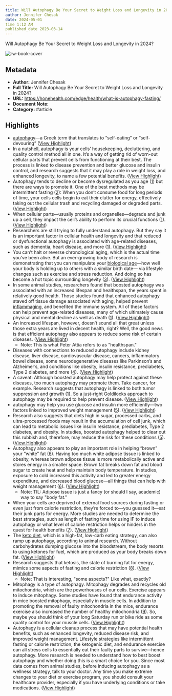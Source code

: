 ```yaml
---
title: Will Autophagy Be Your Secret to Weight Loss and Longevity in 2024?
author: Jennifer Chesak
date: 2024-05-01
time 1:12 AM
published_date 2023-03-14
---
```

Will Autophagy Be Your Secret to Weight Loss and Longevity in 2024?

![rw-book-cover](https://honehealth.com/wp-content/uploads/2023/03/Autophagy_Weight_Loss_Longevity.webp)

## Metadata
- **Author:** Jennifer Chesak
- **Full Title:** Will Autophagy Be Your Secret to Weight Loss and Longevity in 2024?
- **URL:** https://honehealth.com/edge/health/what-is-autophagy-fasting/
- **Document Note:** 
- **Category:** #article

## Highlights
- [autophagy](https://www.tiktok.com/tag/autophagy?lang=en)—a Greek term that translates to “self-eating” or “self-devouring” ([View Highlight](https://read.readwise.io/read/01hkwg399567fmk2qcmgpf10wf))
- In a nutshell, autophagy is your cells’ housekeeping, decluttering, and quality control method all in one. It’s a way of getting rid of worn-out cellular parts that prevent cells from functioning at their best. The process is linked to disease prevention and better glucose and insulin control, and research suggests that it may play a role in weight loss, and enhanced longevity, to name a few potential benefits. ([View Highlight](https://read.readwise.io/read/01hkwg458dw6wyym0tj7v3z2dg))
- Autophagy tends to decline or become dysregulated as you age ([1](https://www.nature.com/articles/s43587-021-00098-4)) but there are ways to promote it. One of the best methods may be intermittent fasting ([2](https://www.ncbi.nlm.nih.gov/pmc/articles/PMC4337954/)): When you don’t consume food for long periods of time, your cells cells begin to eat their clutter for energy, effectively taking out the cellular trash and recycling damaged or degraded parts. ([View Highlight](https://read.readwise.io/read/01hkwg5g2aqt2c0a7mbz94xjrh))
- When cellular parts—usually proteins and organelles—degrade and junk up a cell, they impact the cell’s ability to perform its crucial functions ([1](https://www.nature.com/articles/s43587-021-00098-4)). ([View Highlight](https://read.readwise.io/read/01hkwg6jsz1dghnp6g9czvqr6a))
- Researchers are still trying to fully understand autophagy. But they say it is an important factor in cellular health and longevity and that reduced or dysfunctional autophagy is associated with age-related diseases, such as dementia, heart disease, and more ([1](https://www.nature.com/articles/s43587-021-00098-4)). ([View Highlight](https://read.readwise.io/read/01hkwg8pap86hzr34fdbc5j8rd))
- You can’t halt or reverse chronological aging, which is the actual time you’ve been alive. But an ever-growing body of research is demonstrating that you can manipulate your [biological age](https://honehealth.com/edge/health/chronological-age-biological-age/)—how well your body is holding up to others with a similar birth date— via lifestyle changes such as exercise and stress reduction. And doing so has become a hot topic surrounding longevity ([3](https://www.nature.com/articles/d41586-021-01915-x)). ([View Highlight](https://read.readwise.io/read/01hkwgb3vzpbv5zs5v8atpf7gd))
- In some animal studies, researchers found that boosted autophagy was associated with an increased lifespan and healthspan, the years spent in relatively good health. Those studies found that enhanced autophagy staved off tissue damage associated with aging, helped prevent [inflammaging](https://honehealth.com/edge/health/inflammaging/), and benefited the immune system. All of these factors can help prevent age-related diseases, many of which ultimately cause physical and mental decline as well as death ([1](https://www.nature.com/articles/s43587-021-00098-4)). ([View Highlight](https://read.readwise.io/read/01hkwgdbt7j8jf3crkw4j6epaj))
- An increased lifespan, however, doesn’t sound all that great unless those extra years are lived in decent health, right? Well, the good news is that efficient autophagy also appears to reduce some risk of certain diseases. ([View Highlight](https://read.readwise.io/read/01hkwgeg71edw0dr886ddfy1kw))
    - Note: This is what Peter Attia refers to as "healthspan."
- Diseases with connections to reduced autophagy include kidney disease, liver disease, cardiovascular disease, cancers, inflammatory bowel disease, some neurodegenerative diseases like Parkinson’s and Alzheimer’s, and conditions like obesity, insulin resistance, prediabetes, Type 2 diabetes, and more ([4](https://pubmed.ncbi.nlm.nih.gov/31277291/)). ([View Highlight](https://read.readwise.io/read/01hkwgg2hvkjjdznjrh5t5h90x))
- A caveat: Although boosted autophagy may help protect against these diseases, too much autophagy may promote them. Take cancer, for example. Research suggests that autophagy is linked to both tumor suppression and growth ([1](https://www.nature.com/articles/s43587-021-00098-4)). So a just-right Goldilocks approach to autophagy may be required to help prevent disease. ([View Highlight](https://read.readwise.io/read/01hkwggr4hxbt5sdtqky0tbkax))
- autophagy may help you use glucose and insulin more efficiently—two factors linked to improved weight management ([5](https://www.sciencedirect.com/science/article/abs/pii/S0753332218309053#preview-section-snippets)). ([View Highlight](https://read.readwise.io/read/01hkwghrhwgm0bfrrx6w3pcqce))
- Research also suggests that diets high in sugar, processed carbs, and ultra-processed foods may result in the accumulation of cell junk, which can lead to metabolic issues like insulin resistance, prediabetes, Type 2 diabetes, and obesity. In studies, boosted autophagy helped to clear out this rubbish and, therefore, may reduce the risk for these conditions ([5](https://www.sciencedirect.com/science/article/abs/pii/S0753332218309053#preview-section-snippets)). ([View Highlight](https://read.readwise.io/read/01hkwgjt9bs9ze9syybyfr7qtp))
- Autophagy also appears to play an important role in helping “brown” your “white” fat ([6](https://www.nih.gov/news-events/nih-research-matters/how-brown-fat-improves-metabolism)). Having too much white adipose tissue is linked to obesity, whereas brown adipose tissue is more metabolically active and stores energy in a smaller space. Brown fat breaks down fat and blood sugar to create heat and help maintain body temperature. In studies, exposure to cold increased this activity and led to greater energy expenditure, and decreased blood glucose—all things that can help with weight management ([6](https://www.nih.gov/news-events/nih-research-matters/how-brown-fat-improves-metabolism)). ([View Highlight](https://read.readwise.io/read/01hkwgq4zw5gh6fhq7qdpj5c8j))
    - Note: TIL: Adipose issue is just a fancy (or should I say, academic) way to say "body fat."
- When your cells are deprived of external food sources during fasting or even just from calorie restriction, they’re forced to—you guessed it—eat their junk parts for energy. More studies are needed to determine the best strategies, such as length of fasting time for using IF to induce autophagy or what level of calorie restriction helps or hinders in the quest for health benefits ([7](https://onlinelibrary.wiley.com/doi/full/10.1002/jcsm.12611)). ([View Highlight](https://read.readwise.io/read/01hkwgsvhghrg0846xvt7sf903))
- The [keto diet](https://honehealth.com/edge/nutrition/keto-diet-for-men/), which is a high-fat, low-carb eating strategy, can also ramp up autophagy, according to animal research. Without carbohydrates dumping glucose into the bloodstream, the body resorts to using ketones for fuel, which are produced as your body breaks down fat. ([View Highlight](https://read.readwise.io/read/01hkwgtmmn4jx89wz0jhr9nqb1))
- Research suggests that ketosis, the state of burning fat for energy, mimics some aspects of fasting and calorie restriction ([8](https://pubmed.ncbi.nlm.nih.gov/33705944/)). ([View Highlight](https://read.readwise.io/read/01hkwgtxx94vk78cm89qbad67z))
    - Note: That is interesting, "some aspects?" Like what, exactly?
- Mitophagy is a type of autophagy. Mitophagy degrades and recycles old mitochondria, which are the powerhouses of our cells.
  Exercise appears to induce mitophagy. Some studies have found that endurance activity in mice boosted mitophagy, especially in muscle cells. In addition to promoting the removal of faulty mitochondria in the mice, endurance exercise also increased the number of healthy mitochondria ([9](https://physoc.onlinelibrary.wiley.com/doi/10.1113/JP278853)). So, maybe you should think of your long Saturday run or bike ride as some quality control for your muscle cells. ([View Highlight](https://read.readwise.io/read/01hkwgxm19e7xm2743mjvm0m18))
- Autophagy is a cellular cleanup process that may have potential health benefits, such as enhanced longevity, reduced disease risk, and improved weight management. Lifestyle strategies like intermittent fasting or calorie restriction, the ketogenic diet, and endurance exercise can all stress cells to essentially eat their faulty parts to survive—hence autophagy. More research is needed to understand how to best boost autophagy and whether doing this is a smart choice for you. Since most data comes from animal studies, before inducing autophagy as a wellness strategy, talk to your doctor. Any time you make extreme changes to your diet or exercise program, you should consult your healthcare provider, especially if you have underlying conditions or take medications. ([View Highlight](https://read.readwise.io/read/01hkwgxx47g79evj129derp2n2))
